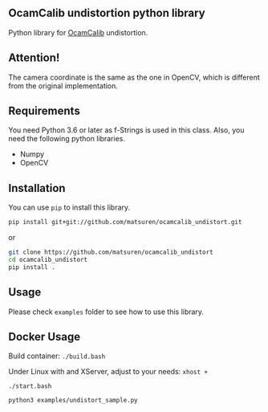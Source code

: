 ## OcamCalib undistortion python library
Python library for [OcamCalib](https://sites.google.com/site/scarabotix/ocamcalib-toolbox) undistortion. 

## Attention!
The camera coordinate is the same as the one in OpenCV, which is different from the original implementation.

## Requirements
You need Python 3.6 or later as f-Strings is used in this class. Also, you need the following python libraries.
- Numpy
- OpenCV

## Installation
You can use `pip` to install this library. 
```bash
pip install git+git://github.com/matsuren/ocamcalib_undistort.git
```
or 
```bash
git clone https://github.com/matsuren/ocamcalib_undistort
cd ocamcalib_undistort
pip install .
```

## Usage
Please check `examples` folder to see how to use this library.

## Docker Usage

Build container:
`./build.bash`

Under Linux with and XServer, adjust to your needs:
`xhost +`

`./start.bash` 

`python3 examples/undistort_sample.py`
